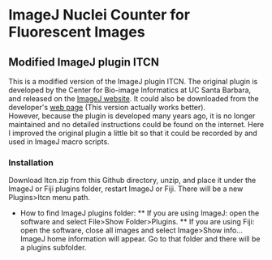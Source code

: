 # ImageJ Nuclei Counter for Fluorescent Images

## Modified ImageJ plugin ITCN

This is a modified version of the ImageJ plugin ITCN. The original plugin is developed by the Center for Bio-image Informatics at UC Santa Barbara, and released on the [ImageJ website](https://imagej.nih.gov/ij/plugins/itcn.html). It could also be downloaded from the developer's [web page](https://bioimage.ucsb.edu/docs/automatic-nuclei-counter-plugin-imagej) (This version actually works better).  
However, because the plugin is developed many years ago, it is no longer maintained and no detailed instructions could be found on the internet. Here I improved the original plugin a little bit so that it could be recorded by and used in ImageJ macro scripts.

### Installation

Download Itcn.zip from this Github directory, unzip, and place it under the ImageJ or Fiji plugins folder, restart ImageJ or Fiji. There will be a new Plugins>Itcn menu path.

* How to find ImageJ plugins folder:
** If you are using ImageJ: open the software and select File>Show Folder>Plugins.
** If you are using Fiji: open the software, close all images and select Image>Show info... ImageJ home information will appear. Go to that folder and there will be a plugins subfolder.
